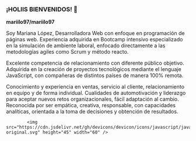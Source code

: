 ### ¡HOLIIS BIENVENIDOS! 👋
**mariilo97/mariilo97** 

Soy Mariana López, Desarrolladora Web con enfoque en programación de páginas web. Experiencia adquirida en Bootcamp intensivo especializado en la simulación de ambiente laboral, enfocado directamente a las metodologías agiles como Scrum y método reacto.

Excelente competencia de relacionamiento con diferente público objetivo. Adquirida en la creación de proyectos tecnológicos mediante el lenguaje JavaScript, con compañeras de distintos países de manera 100% remota.

Conocimiento y experiencia en ventas, servicio al cliente, relacionamiento en equipo y de forma individual. Cualidades de automotivación y liderazgo para aceptar nuevos retos organizacionales, fácil adaptación al cambio. Reconocida por ser empática, creativa, responsable, con capacidades analíticas, orientada a la toma de decisiones y obtención de resultados.

<div>
  
    
            <img src="https://cdn.jsdelivr.net/gh/devicons/devicon/icons/javascript/javascript-original.svg" height="45" width="60" />
          
          
</div>

<!--
**mariilo97/mariilo97** is a ✨ _special_ ✨ repository because its `README.md` (this file) appears on your GitHub profile.

Here are some ideas to get you started:

- 🔭 I’m currently working on ...
- 🌱 I’m currently learning ...
- 👯 I’m looking to collaborate on ...
- 🤔 I’m looking for help with ...
- 💬 Ask me about ...
- 📫 How to reach me: ...
- 😄 Pronouns: ...
- ⚡ Fun fact: ...
-->
